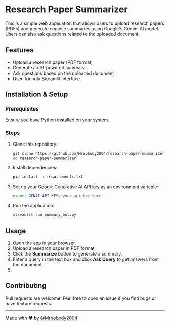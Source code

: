 # Research Paper Summarizer

This is a simple web application that allows users to upload research papers (PDFs) and generate concise summaries using Google's Gemini AI model. Users can also ask questions related to the uploaded document.

## Features
- Upload a research paper (PDF format)
- Generate an AI-powered summary
- Ask questions based on the uploaded document
- User-friendly Streamlit interface

## Installation & Setup
### Prerequisites
Ensure you have Python installed on your system.

### Steps
1. Clone this repository:
   ```sh
   git clone https://github.com/Mrnobody2004/research-paper-summarizer.git
   cd research-paper-summarizer
   ```
2. Install dependencies:
   ```sh
   pip install -r requirements.txt
   ```
3. Set up your Google Generative AI API key as an environment variable:
   ```sh
   export GENAI_API_KEY='your_api_key_here'
   ```
4. Run the application:
   ```sh
   streamlit run summary_bot.py
   ```

## Usage
1. Open the app in your browser.
2. Upload a research paper in PDF format.
3. Click the **Summarize** button to generate a summary.
4. Enter a query in the text box and click **Ask Query** to get answers from the document.
5. 

## Contributing
Pull requests are welcome! Feel free to open an issue if you find bugs or have feature requests.

---
Made with ❤️ by [@Mrnobody2004](https://github.com/Mrnobody2004)

